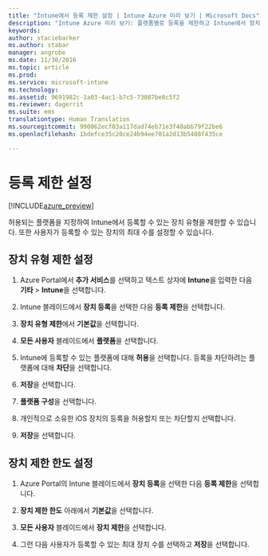 ```yaml
---
title: "Intune에서 등록 제한 설정 | Intune Azure 미리 보기 | Microsoft Docs"
description: "Intune Azure 미리 보기: 플랫폼별로 등록을 제한하고 Intune에서 장치 등록 제한을 설정합니다. "
keywords: 
author: staciebarker
ms.author: stabar
manager: angrobe
ms.date: 11/30/2016
ms.topic: article
ms.prod: 
ms.service: microsoft-intune
ms.technology: 
ms.assetid: 9691982c-1a03-4ac1-b7c5-73087be8c5f2
ms.reviewer: dagerrit
ms.suite: ems
translationtype: Human Translation
ms.sourcegitcommit: 990062ecf03a117dad74eb71e3f40abb79f22be6
ms.openlocfilehash: 1bdefce35c20ce24b94ee701a2d13b5408f435ce

---
```


# <a name="set-enrollment-restrictions"></a>등록 제한 설정 

[!INCLUDE[azure_preview](../includes/azure_preview.md)]

허용되는 플랫폼을 지정하여 Intune에서 등록할 수 있는 장치 유형을 제한할 수 있습니다. 또한 사용자가 등록할 수 있는 장치의 최대 수를 설정할 수 있습니다.

## <a name="set-device-type-restrictions"></a>장치 유형 제한 설정

1. Azure Portal에서 **추가 서비스**를 선택하고 텍스트 상자에 **Intune**을 입력한 다음 **기타** > **Intune**을 선택합니다.

2. Intune 블레이드에서 **장치 등록**을 선택한 다음 **등록 제한**을 선택합니다.

3. **장치 유형 제한**에서 **기본값**을 선택합니다.

4. **모든 사용자** 블레이드에서 **플랫폼**을 선택합니다.

5. Intune에 등록할 수 있는 플랫폼에 대해 **허용**을 선택합니다. 등록을 차단하려는 플랫폼에 대해 **차단**을 선택합니다.

6. **저장**을 선택합니다.

7. **플랫폼 구성**을 선택합니다.

8. 개인적으로 소유한 iOS 장치의 등록을 허용할지 또는 차단할지 선택합니다.

9. **저장**을 선택합니다.

## <a name="set-device-limit-restrictions"></a>장치 제한 한도 설정

1. Azure Portal의 Intune 블레이드에서 **장치 등록**을 선택한 다음 **등록 제한**을 선택합니다.

2. **장치 제한 한도** 아래에서 **기본값**을 선택합니다.

3. **모든 사용자** 블레이드에서 **장치 제한**을 선택합니다.

4. 그런 다음 사용자가 등록할 수 있는 최대 장치 수를 선택하고 **저장**을 선택합니다.



<!--HONumber=Feb17_HO1-->


